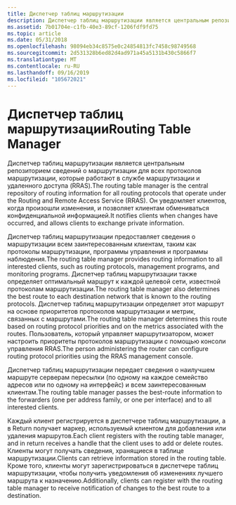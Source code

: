 ```yaml
---
title: Диспетчер таблиц маршрутизации
description: Диспетчер таблиц маршрутизации является центральным репозиторием сведений о маршрутизации для всех протоколов маршрутизации, которые работают в службе маршрутизации и удаленного доступа (RRAS).
ms.assetid: 7b01704e-c1fb-40e3-89cf-1206fdf9fd75
ms.topic: article
ms.date: 05/31/2018
ms.openlocfilehash: 98094eb34c8575e0c24854813fc7458c98749568
ms.sourcegitcommit: 2d531328b6ed82d4ad971a45a5131b430c5866f7
ms.translationtype: MT
ms.contentlocale: ru-RU
ms.lasthandoff: 09/16/2019
ms.locfileid: "105672021"
---
```

# <a name="routing-table-manager"></a><span data-ttu-id="9adc5-103">Диспетчер таблиц маршрутизации</span><span class="sxs-lookup"><span data-stu-id="9adc5-103">Routing Table Manager</span></span>

<span data-ttu-id="9adc5-104">Диспетчер таблиц маршрутизации является центральным репозиторием сведений о маршрутизации для всех протоколов маршрутизации, которые работают в службе маршрутизации и удаленного доступа (RRAS).</span><span class="sxs-lookup"><span data-stu-id="9adc5-104">The routing table manager is the central repository of routing information for all routing protocols that operate under the Routing and Remote Access Service (RRAS).</span></span> <span data-ttu-id="9adc5-105">Он уведомляет клиентов, когда произошли изменения, и позволяет клиентам обмениваться конфиденциальной информацией.</span><span class="sxs-lookup"><span data-stu-id="9adc5-105">It notifies clients when changes have occurred, and allows clients to exchange private information.</span></span>

<span data-ttu-id="9adc5-106">Диспетчер таблиц маршрутизации предоставляет сведения о маршрутизации всем заинтересованным клиентам, таким как протоколы маршрутизации, программы управления и программы наблюдения.</span><span class="sxs-lookup"><span data-stu-id="9adc5-106">The routing table manager provides routing information to all interested clients, such as routing protocols, management programs, and monitoring programs.</span></span> <span data-ttu-id="9adc5-107">Диспетчер таблиц маршрутизации также определяет оптимальный маршрут к каждой целевой сети, известной протоколам маршрутизации.</span><span class="sxs-lookup"><span data-stu-id="9adc5-107">The routing table manager also determines the best route to each destination network that is known to the routing protocols.</span></span> <span data-ttu-id="9adc5-108">Диспетчер таблиц маршрутизации определяет этот маршрут на основе приоритетов протоколов маршрутизации и метрик, связанных с маршрутами.</span><span class="sxs-lookup"><span data-stu-id="9adc5-108">The routing table manager determines this route based on routing protocol priorities and on the metrics associated with the routes.</span></span> <span data-ttu-id="9adc5-109">Пользователь, который управляет маршрутизатором, может настроить приоритеты протоколов маршрутизации с помощью консоли управления RRAS.</span><span class="sxs-lookup"><span data-stu-id="9adc5-109">The person administering the router can configure routing protocol priorities using the RRAS management console.</span></span>

<span data-ttu-id="9adc5-110">Диспетчер таблиц маршрутизации передает сведения о наилучшем маршруте серверам пересылки (по одному на каждое семейство адресов или по одному на интерфейс) и всем заинтересованным клиентам.</span><span class="sxs-lookup"><span data-stu-id="9adc5-110">The routing table manager passes the best-route information to the forwarders (one per address family, or one per interface) and to all interested clients.</span></span>

<span data-ttu-id="9adc5-111">Каждый клиент регистрируется в диспетчере таблиц маршрутизации, а в Return получает маркер, используемый клиентом для добавления или удаления маршрутов.</span><span class="sxs-lookup"><span data-stu-id="9adc5-111">Each client registers with the routing table manager, and in return receives a handle that the client uses to add or delete routes.</span></span> <span data-ttu-id="9adc5-112">Клиенты могут получать сведения, хранящиеся в таблице маршрутизации.</span><span class="sxs-lookup"><span data-stu-id="9adc5-112">Clients can retrieve information stored in the routing table.</span></span> <span data-ttu-id="9adc5-113">Кроме того, клиенты могут зарегистрироваться в диспетчере таблиц маршрутизации, чтобы получить уведомления об изменениях лучшего маршрута к назначению.</span><span class="sxs-lookup"><span data-stu-id="9adc5-113">Additionally, clients can register with the routing table manager to receive notification of changes to the best route to a destination.</span></span>

 

 




